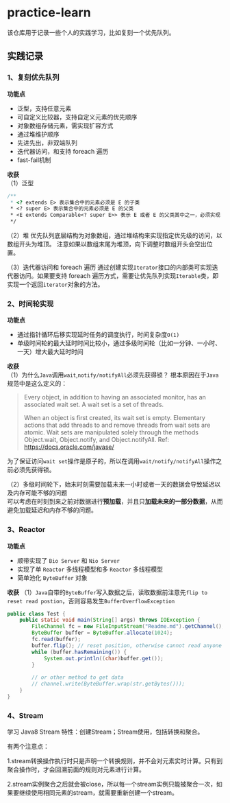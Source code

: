 # practice-learn
该仓库用于记录一些个人的实践学习，比如复刻一个优先队列。

## 实践记录
### 1、复刻优先队列

**功能点**
- 泛型，支持任意元素
- 可自定义比较器，支持自定义元素的优先顺序
- 对象数组存储元素，需实现扩容方式
- 通过堆维护顺序
- 先进先出，非双端队列
- 迭代器访问，和支持 foreach 遍历
- fast-fail机制

**收获**  
（1）泛型
```java
/**
 * <? extends E> 表示集合中的元素必须是 E 的子类
 * <? super E> 表示集合中的元素必须是 E 的父类
 * <E extends Comparable<? super E>> 表示 E 或者 E 的父类其中之一，必须实现 comparable 接口
 */
```

（2）堆
优先队列底层结构为对象数组，通过堆结构来实现指定优先级的访问，以数组开头为堆顶。 注意如果以数组末尾为堆顶，向下调整时数组开头会空出位置。

（3）迭代器访问和 foreach 遍历
通过创建实现`Iterator`接口的内部类可实现迭代器访问。如果要支持 foreach 遍历方式，需要让优先队列实现`Iterable`类，即实现一个返回`iterator`对象的方法。

### 2、时间轮实现

**功能点**  
- 通过指针循环后移实现延时任务的调度执行，时间复杂度`O(1)`
- 单级时间轮的最大延时时间比较小，通过多级时间轮（比如一分钟、一小时、一天）增大最大延时时间

**收获**  
（1）为什么`Java`调用`wait`,`notify/notifyAll`必须先获得锁？
根本原因在于`Java`规范中是这么定义的：

> Every object, in addition to having an associated monitor, has an associated wait set. A wait set is a set of threads.
> 
> When an object is first created, its wait set is empty. Elementary actions that add threads to and remove threads from wait sets are atomic. Wait sets are manipulated solely through the methods Object.wait, Object.notify, and Object.notifyAll.
Ref: https://docs.oracle.com/javase/
> 

为了保证访问`wait set`操作是原子的，所以在调用`wait/notify/notifyAll`操作之前必须先获得锁。

（2）多级时间轮下，始末时刻需要加载未来一小时或者一天的数据会导致延迟以及内存可能不够的问题   
可以考虑在时刻到来之前对数据进行**预加载**，并且只**加载未来的一部分数据**，从而避免加载延迟和内存不够的问题。

### 3、Reactor

**功能点**
- 顺带实现了 `Bio Server` 和 `Nio Server`
- 实现了单 `Reactor` 多线程模型和多 `Reactor` 多线程模型
- 简单池化 `ByteBuffer` 对象

**收获**
（1）`Java`自带的`ByteBuffer`写入数据之后，读取数据前注意先`flip to reset read postion`，否则容易发生`BufferOverflowException`
```java
public class Test {
    public static void main(String[] args) throws IOException {
        FileChannel fc = new FileInputStream("Readme.md").getChannel();
        ByteBuffer buffer = ByteBuffer.allocate(1024);
        fc.read(buffer);
        buffer.flip(); // reset position, otherwise cannot read anyone
        while (buffer.hasRemaining()) {
            System.out.println((char)buffer.get());
        }
        
        // or other method to get data
        // channel.write(ByteBuffer.wrap(str.getBytes()));
    }
}
```

### 4、Stream

学习 Java8 Stream 特性：创建Stream；Stream使用，包括转换和聚合。

有两个注意点：

1.stream转换操作执行时只是声明一个转换规则，并不会对元素实时计算。只有到聚合操作时，才会回溯前面的规则对元素进行计算。  

2.stream实例聚合之后就会被close，所以每一个stream实例只能被聚合一次，如果要继续使用相同元素的stream，就需要重新创建一个stream。